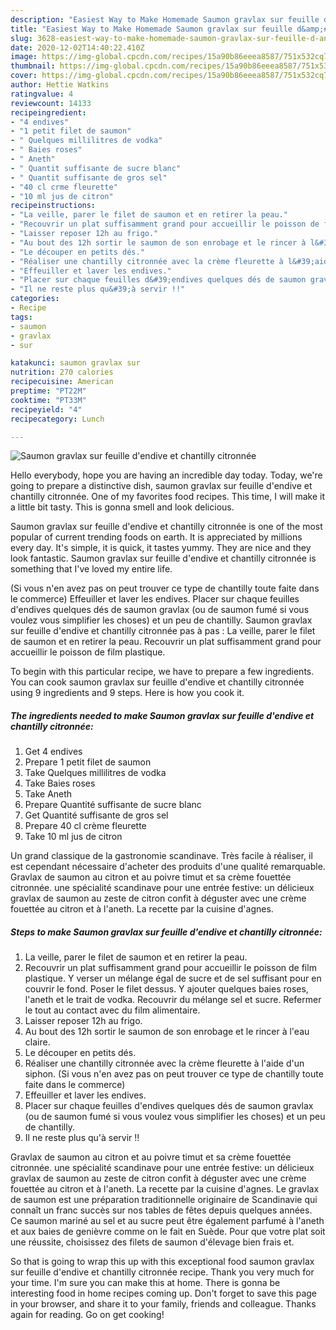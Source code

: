 ```yaml
---
description: "Easiest Way to Make Homemade Saumon gravlax sur feuille d&amp;#39;endive et chantilly citronnée"
title: "Easiest Way to Make Homemade Saumon gravlax sur feuille d&amp;#39;endive et chantilly citronnée"
slug: 3628-easiest-way-to-make-homemade-saumon-gravlax-sur-feuille-d-and-39-endive-et-chantilly-citronnee
date: 2020-12-02T14:40:22.410Z
image: https://img-global.cpcdn.com/recipes/15a90b86eeea8587/751x532cq70/saumon-gravlax-sur-feuille-dendive-et-chantilly-citronnee-photo-principale-de-la-recette.jpg
thumbnail: https://img-global.cpcdn.com/recipes/15a90b86eeea8587/751x532cq70/saumon-gravlax-sur-feuille-dendive-et-chantilly-citronnee-photo-principale-de-la-recette.jpg
cover: https://img-global.cpcdn.com/recipes/15a90b86eeea8587/751x532cq70/saumon-gravlax-sur-feuille-dendive-et-chantilly-citronnee-photo-principale-de-la-recette.jpg
author: Hettie Watkins
ratingvalue: 4
reviewcount: 14133
recipeingredient:
- "4 endives"
- "1 petit filet de saumon"
- " Quelques millilitres de vodka"
- " Baies roses"
- " Aneth"
- " Quantit suffisante de sucre blanc"
- " Quantit suffisante de gros sel"
- "40 cl crme fleurette"
- "10 ml jus de citron"
recipeinstructions:
- "La veille, parer le filet de saumon et en retirer la peau."
- "Recouvrir un plat suffisamment grand pour accueillir le poisson de film plastique. Y verser un mélange égal de sucre et de sel suffisant pour en couvrir le fond. Poser le filet dessus. Y ajouter quelques baies roses, l&#39;aneth et le trait de vodka. Recouvrir du mélange sel et sucre. Refermer le tout au contact avec du film alimentaire."
- "Laisser reposer 12h au frigo."
- "Au bout des 12h sortir le saumon de son enrobage et le rincer à l&#39;eau claire."
- "Le découper en petits dés."
- "Réaliser une chantilly citronnée avec la crème fleurette à l&#39;aide d&#39;un siphon. (Si vous n&#39;en avez pas on peut trouver ce type de chantilly toute faite dans le commerce)"
- "Effeuiller et laver les endives."
- "Placer sur chaque feuilles d&#39;endives quelques dés de saumon gravlax (ou de saumon fumé si vous voulez vous simplifier les choses) et un peu de chantilly."
- "Il ne reste plus qu&#39;à servir !!"
categories:
- Recipe
tags:
- saumon
- gravlax
- sur

katakunci: saumon gravlax sur 
nutrition: 270 calories
recipecuisine: American
preptime: "PT22M"
cooktime: "PT33M"
recipeyield: "4"
recipecategory: Lunch

---
```



![Saumon gravlax sur feuille d&#39;endive et chantilly citronnée](https://img-global.cpcdn.com/recipes/15a90b86eeea8587/751x532cq70/saumon-gravlax-sur-feuille-dendive-et-chantilly-citronnee-photo-principale-de-la-recette.jpg)

Hello everybody, hope you are having an incredible day today. Today, we're going to prepare a distinctive dish, saumon gravlax sur feuille d&#39;endive et chantilly citronnée. One of my favorites food recipes. This time, I will make it a little bit tasty. This is gonna smell and look delicious.

Saumon gravlax sur feuille d&#39;endive et chantilly citronnée is one of the most popular of current trending foods on earth. It is appreciated by millions every day. It's simple, it is quick, it tastes yummy. They are nice and they look fantastic. Saumon gravlax sur feuille d&#39;endive et chantilly citronnée is something that I've loved my entire life.

(Si vous n&#39;en avez pas on peut trouver ce type de chantilly toute faite dans le commerce) Effeuiller et laver les endives. Placer sur chaque feuilles d&#39;endives quelques dés de saumon gravlax (ou de saumon fumé si vous voulez vous simplifier les choses) et un peu de chantilly. Saumon gravlax sur feuille d&#39;endive et chantilly citronnée pas à pas : La veille, parer le filet de saumon et en retirer la peau. Recouvrir un plat suffisamment grand pour accueillir le poisson de film plastique.


To begin with this particular recipe, we have to prepare a few ingredients. You can cook saumon gravlax sur feuille d&#39;endive et chantilly citronnée using 9 ingredients and 9 steps. Here is how you cook it.

<!--inarticleads1-->

##### The ingredients needed to make Saumon gravlax sur feuille d&#39;endive et chantilly citronnée:

1. Get 4 endives
1. Prepare 1 petit filet de saumon
1. Take  Quelques millilitres de vodka
1. Take  Baies roses
1. Take  Aneth
1. Prepare  Quantité suffisante de sucre blanc
1. Get  Quantité suffisante de gros sel
1. Prepare 40 cl crème fleurette
1. Take 10 ml jus de citron


Un grand classique de la gastronomie scandinave. Très facile à réaliser, il est cependant nécessaire d&#39;acheter des produits d&#39;une qualité remarquable. Gravlax de saumon au citron et au poivre timut et sa crème fouettée citronnée. une spécialité scandinave pour une entrée festive: un délicieux gravlax de saumon au zeste de citron confit à déguster avec une crème fouettée au citron et à l&#39;aneth. La recette par la cuisine d&#39;agnes. 

<!--inarticleads2-->

##### Steps to make Saumon gravlax sur feuille d&#39;endive et chantilly citronnée:

1. La veille, parer le filet de saumon et en retirer la peau.
1. Recouvrir un plat suffisamment grand pour accueillir le poisson de film plastique. Y verser un mélange égal de sucre et de sel suffisant pour en couvrir le fond. Poser le filet dessus. Y ajouter quelques baies roses, l&#39;aneth et le trait de vodka. Recouvrir du mélange sel et sucre. Refermer le tout au contact avec du film alimentaire.
1. Laisser reposer 12h au frigo.
1. Au bout des 12h sortir le saumon de son enrobage et le rincer à l&#39;eau claire.
1. Le découper en petits dés.
1. Réaliser une chantilly citronnée avec la crème fleurette à l&#39;aide d&#39;un siphon. (Si vous n&#39;en avez pas on peut trouver ce type de chantilly toute faite dans le commerce)
1. Effeuiller et laver les endives.
1. Placer sur chaque feuilles d&#39;endives quelques dés de saumon gravlax (ou de saumon fumé si vous voulez vous simplifier les choses) et un peu de chantilly.
1. Il ne reste plus qu&#39;à servir !!


Gravlax de saumon au citron et au poivre timut et sa crème fouettée citronnée. une spécialité scandinave pour une entrée festive: un délicieux gravlax de saumon au zeste de citron confit à déguster avec une crème fouettée au citron et à l&#39;aneth. La recette par la cuisine d&#39;agnes. Le gravlax de saumon est une préparation traditionnelle originaire de Scandinavie qui connaît un franc succès sur nos tables de fêtes depuis quelques années. Ce saumon mariné au sel et au sucre peut être également parfumé à l&#39;aneth et aux baies de genièvre comme on le fait en Suède. Pour que votre plat soit une réussite, choisissez des filets de saumon d&#39;élevage bien frais et. 

So that is going to wrap this up with this exceptional food saumon gravlax sur feuille d&#39;endive et chantilly citronnée recipe. Thank you very much for your time. I'm sure you can make this at home. There is gonna be interesting food in home recipes coming up. Don't forget to save this page in your browser, and share it to your family, friends and colleague. Thanks again for reading. Go on get cooking!
